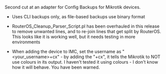 Second cut at an adapter for Config Backups for Mikrotik devices.

* Uses CLI backups only, as file-based backups use binary format

* RouterOS\_Cleanup\_Parser\_Script.pl has been overhauled in this release to remove unwanted lines, and to re-join lines that
  get split by RouterOS. This looks like it is working well, but it needs testing in more environments

* When adding the device to IMC, set the username as "<your_username>+cx" - by adding the "+cx", it tells the Mikrotik to NOT use colours in its output.
 I haven't tested it using colours - I don't know how it will behave. You have been warned.
